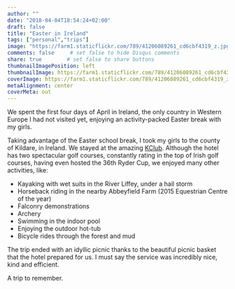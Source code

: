 ```yaml
---
author: ""
date: "2018-04-04T18:54:24+02:00"
draft: false
title: "Easter in Ireland"
tags: ["personal","trips"]
image: "https://farm1.staticflickr.com/789/41206089261_cd6cbf4319_z.jpg"
comments: false     # set false to hide Disqus comments
share: true        # set false to share buttons
thumbnailImagePosition: left
thumbnailImage: https://farm1.staticflickr.com/789/41206089261_cd6cbf4319_z.jpg
coverImage: https://farm1.staticflickr.com/789/41206089261_cd6cbf4319_z.jpg
metaAlignment: center
coverMeta: out
---
```


We spent the first four days of April in Ireland, the only country in Western Europe I had not visited yet, enjoying an activity-packed Easter break with my girls.

<!--more-->

Taking advantage of the Easter school break, I took my girls to the county of Kildare, in Ireland. We stayed at the amazing [KClub](https://www.kclub.ie/). Although the hotel has two spectacular golf courses, constantly rating in the top of Irish golf courses, having even hosted the 36th Ryder Cup, we enjoyed many other activities, like:

- Kayaking with wet suits in the River Liffey, under a hail storm
- Horseback riding in the nearby Abbeyfield Farm (2015 Equestrian Centre of the year)
- Falconry demonstrations
- Archery
- Swimming in the indoor pool
- Enjoying the outdoor hot-tub
- Bicycle rides through the forest and mud

The trip ended with an idyllic picnic thanks to the beautiful picnic basket that the hotel prepared for us. I must say the service was incredibly nice, kind and efficient.

A trip to remember.

<div id="flickrembed"></div><div style="position:absolute; top:-70px; display:block; text-align:center; z-index:-1;"></div><script src='https://flickrembed.com/embed_v2.js.php?source=flickr&layout=responsive&input=www.flickr.com/photos/jcortell/albums/72157667352898648&sort=5&by=album&theme=default&scale=fill&limit=100&skin=default&autoplay=true'></script>
